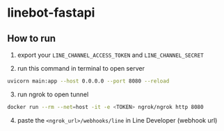# linebot-fastapi

## How to run
1. export your `LINE_CHANNEL_ACCESS_TOKEN` and `LINE_CHANNEL_SECRET`

2. run this command in terminal to open server
```bash
uvicorn main:app --host 0.0.0.0 --port 8080 --reload
```

3. run ngrok to open tunnel
```bash
docker run --rm --net=host -it -e <TOKEN> ngrok/ngrok http 8080
```

4. paste the `<ngrok_url>/webhooks/line` in Line Developer (webhook url)

